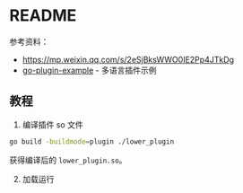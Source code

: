 # README


参考资料：

- https://mp.weixin.qq.com/s/2eSjBksWWO0IE2Pp4JTkDg
- [go-plugin-example](https://github.com/vladimirvivien/go-plugin-example) - 多语言插件示例


## 教程

1. 编译插件 so 文件

```bash
go build -buildmode=plugin ./lower_plugin
```

获得编译后的 `lower_plugin.so`。

2. 加载运行

```bash

```
